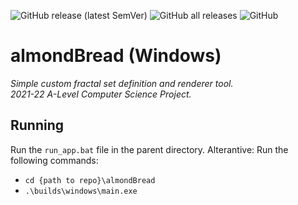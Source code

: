 ![GitHub release (latest SemVer)](https://img.shields.io/github/v/release/sammburr/almondbread?style=for-the-badge) ![GitHub all releases](https://img.shields.io/github/downloads/sammburr/almondBread/total?style=for-the-badge) ![GitHub](https://img.shields.io/github/license/sammburr/almondBread?style=for-the-badge)

# almondBread (Windows)

*Simple custom fractal set definition and renderer tool.*\
*2021-22 A-Level Computer Science Project.*


## Running

Run the ```run_app.bat``` file in the parent directory.
Alterantive:
Run the following commands:
- ```cd {path to repo}\almondBread```
- ```.\builds\windows\main.exe```
